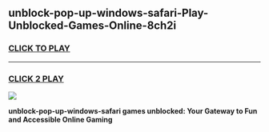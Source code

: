 
## unblock-pop-up-windows-safari-Play-Unblocked-Games-Online-8ch2i
<h3>
<a href="https://premium76.site?title=unblock-pop-up-windows-safari&ref=25A">CLICK TO PLAY</a></h3>
<hr>

<h3>
<a href="https://premium76.site?title=unblock-pop-up-windows-safari&ref=25A">CLICK 2 PLAY</a>
  
</h3>

<a href="https://premium76.site?title=unblock-pop-up-windows-safari&ref=25A"><img src="https://clearcache.store/games.png"></a>


**unblock-pop-up-windows-safari games unblocked: Your Gateway to Fun and Accessible Online Gaming**
